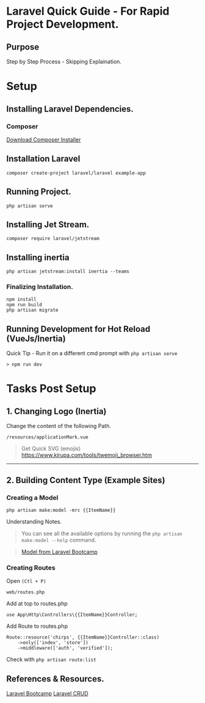 # Laravel Quick Guide - For Rapid Project Development. 

## Purpose 
Step by Step Process - Skipping Explaination. 

# Setup

## Installing Laravel Dependencies. 

### Composer

[Download Composer Installer](https://getcomposer.org/Composer-Setup.exe)


## Installation Laravel

``` composer create-project laravel/laravel example-app ```

## Running Project. 

``` 
php artisan serve
```

## Installing Jet Stream. 

``` 
composer require laravel/jetstream 
```

## Installing inertia

``` 
php artisan jetstream:install inertia --teams 
```

### Finalizing Installation. 

``` 
npm install
npm run build
php artisan migrate
```

## Running Development for Hot Reload (VueJs/Inertia) 

Quick Tip - Run it on a different cmd prompt with ``` php artisan serve ```

```
> npm run dev
```

# Tasks Post Setup

## 1.  Changing Logo (Inertia)
Change the content of the following Path. 
```
/resources/applicationMark.vue 
```

> Get Quick SVG (emojis)  
> https://www.kirupa.com/tools/twemoji_browser.htm

--- 

## 2. Building Content Type (Example Sites)

### Creating a Model

``` 
php artisan make:model -mrc {{ItemName}}
``` 

Understanding Notes. 

> You can see all the available options by running the ``` php artisan make:model --help ``` command.

>[ Model from Laravel Bootcamp  ](https://bootcamp.laravel.com/inertia/creating-chirps )


### Creating Routes

Open ```(Ctl + P)```

```
web/routes.php
```

Add at top to routes.php

```
use App\Http\Controllers\{{ItemName}}Controller;
```

Add Route to routes.php

```
Route::resource('chirps', {{ItemName}}Controller::class)
    ->only(['index', 'store'])
    ->middleware(['auth', 'verified']);
```

Check with ``` php artisan route:list ```







## References & Resources. 

[Laravel Bootcamp](https://bootcamp.laravel.com/inertia/installation)
[Laravel CRUD](https://larainfo.com/blogs/laravel-9-inertia-vue-3-crud-tutorial-example)











